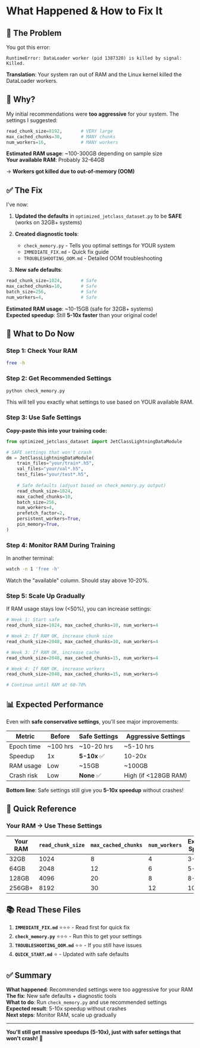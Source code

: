 # What Happened & How to Fix It

## 🔴 The Problem

You got this error:
```
RuntimeError: DataLoader worker (pid 1387320) is killed by signal: Killed.
```

**Translation**: Your system ran out of RAM and the Linux kernel killed the DataLoader workers.

## 🤔 Why?

My initial recommendations were **too aggressive** for your system. The settings I suggested:

```python
read_chunk_size=8192,       # VERY large
max_cached_chunks=30,       # MANY chunks
num_workers=16,             # MANY workers
```

**Estimated RAM usage**: ~100-300GB depending on sample size  
**Your available RAM**: Probably 32-64GB

→ **Workers got killed due to out-of-memory (OOM)**

## ✅ The Fix

I've now:

1. **Updated the defaults** in `optimized_jetclass_dataset.py` to be **SAFE** (works on 32GB+ systems)
2. **Created diagnostic tools**:
   - `check_memory.py` - Tells you optimal settings for YOUR system
   - `IMMEDIATE_FIX.md` - Quick fix guide
   - `TROUBLESHOOTING_OOM.md` - Detailed OOM troubleshooting

3. **New safe defaults**:
```python
read_chunk_size=1024,       # Safe
max_cached_chunks=10,       # Safe  
batch_size=256,             # Safe
num_workers=4,              # Safe
```

**Estimated RAM usage**: ~10-15GB (safe for 32GB+ systems)  
**Expected speedup**: Still **5-10x faster** than your original code!

## 🚀 What to Do Now

### Step 1: Check Your RAM
```bash
free -h
```

### Step 2: Get Recommended Settings
```bash
python check_memory.py
```

This will tell you exactly what settings to use based on YOUR available RAM.

### Step 3: Use Safe Settings

**Copy-paste this into your training code:**

```python
from optimized_jetclass_dataset import JetClassLightningDataModule

# SAFE settings that won't crash
dm = JetClassLightningDataModule(
    train_files="your/train*.h5",
    val_files="your/val*.h5",
    test_files="your/test*.h5",
    
    # Safe defaults (adjust based on check_memory.py output)
    read_chunk_size=1024,
    max_cached_chunks=10,
    batch_size=256,
    num_workers=4,
    prefetch_factor=2,
    persistent_workers=True,
    pin_memory=True,
)
```

### Step 4: Monitor RAM During Training

In another terminal:
```bash
watch -n 1 'free -h'
```

Watch the "available" column. Should stay above 10-20%.

### Step 5: Scale Up Gradually

If RAM usage stays low (<50%), you can increase settings:

```python
# Week 1: Start safe
read_chunk_size=1024, max_cached_chunks=10, num_workers=4

# Week 2: If RAM OK, increase chunk size
read_chunk_size=2048, max_cached_chunks=10, num_workers=4

# Week 3: If RAM OK, increase cache
read_chunk_size=2048, max_cached_chunks=15, num_workers=4

# Week 4: If RAM OK, increase workers
read_chunk_size=2048, max_cached_chunks=15, num_workers=6

# Continue until RAM at 60-70%
```

## 📊 Expected Performance

Even with **safe conservative settings**, you'll see major improvements:

| Metric | Before | Safe Settings | Aggressive Settings |
|--------|--------|--------------|-------------------|
| Epoch time | ~100 hrs | ~10-20 hrs | ~5-10 hrs |
| Speedup | 1x | **5-10x** ✅ | 10-20x |
| RAM usage | Low | ~15GB | ~100GB |
| Crash risk | Low | **None** ✅ | High (if <128GB RAM) |

**Bottom line**: Safe settings still give you **5-10x speedup** without crashes!

## 🎯 Quick Reference

### Your RAM → Use These Settings

| Your RAM | `read_chunk_size` | `max_cached_chunks` | `num_workers` | Expected Speedup |
|----------|------------------|-------------------|---------------|------------------|
| 32GB | 1024 | 8 | 4 | 3-8x |
| 64GB | 2048 | 12 | 6 | 5-12x |
| 128GB | 4096 | 20 | 8 | 8-20x |
| 256GB+ | 8192 | 30 | 12 | 10-30x |

## 📚 Read These Files

1. **`IMMEDIATE_FIX.md`** ⭐⭐⭐ - Read first for quick fix
2. **`check_memory.py`** ⭐⭐⭐ - Run this to get your settings
3. **`TROUBLESHOOTING_OOM.md`** ⭐⭐ - If you still have issues
4. **`QUICK_START.md`** ⭐ - Updated with safe defaults

## ✅ Summary

**What happened**: Recommended settings were too aggressive for your RAM  
**The fix**: New safe defaults + diagnostic tools  
**What to do**: Run `check_memory.py` and use recommended settings  
**Expected result**: 5-10x speedup without crashes  
**Next steps**: Monitor RAM, scale up gradually

---

**You'll still get massive speedups (5-10x), just with safer settings that won't crash!** 🚀